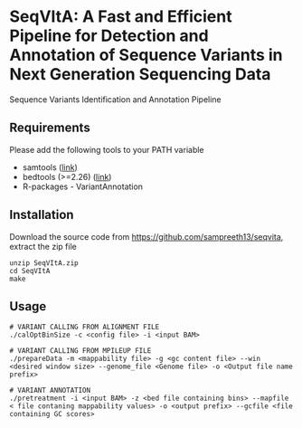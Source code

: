 # SeqVItA: A Fast and Efficient Pipeline for Detection and Annotation of Sequence Variants in Next Generation Sequencing Data

Sequence Variants Identification and Annotation Pipeline

## Requirements
Please add the following tools to your PATH variable 
* samtools ([link](https://sourceforge.net/projects/samtools/))
* bedtools (>=2.26) ([link](http://bedtools.readthedocs.org/en/latest/content/installation.html))
* R-packages - VariantAnnotation

## Installation
Download the source code from https://github.com/sampreeth13/seqvita, extract the zip file

```
unzip SeqVItA.zip
cd SeqVItA
make 
```
## Usage

```
# VARIANT CALLING FROM ALIGNMENT FILE
./calOptBinSize -c <config file> -i <input BAM>

# VARIANT CALLING FROM MPILEUP FILE
./prepareData -m <mappability file> -g <gc content file> --win <desired window size> --genome_file <Genome file> -o <Output file name prefix>

# VARIANT ANNOTATION
./pretreatment -i <input BAM> -z <bed file containing bins> --mapfile < file contaning mappability values> -o <output prefix> --gcfile <file containing GC scores>

```
